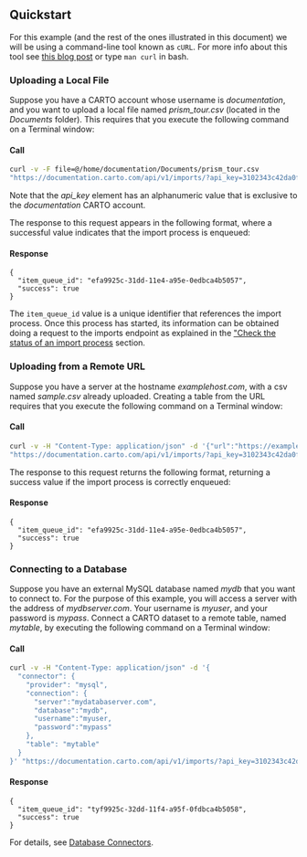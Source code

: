 ## Quickstart

For this example (and the rest of the ones illustrated in this document) we will be using a command-line tool known as `cURL`. For more info about this tool see [this blog post](http://quickleft.com/blog/command-line-tutorials-curl) or type `man curl` in bash.

### Uploading a Local File

Suppose you have a CARTO account whose username is *documentation*, and you want to upload a local file named *prism_tour.csv* (located in the *Documents* folder). This requires that you execute the following command on a Terminal window:

#### Call

```bash
curl -v -F file=@/home/documentation/Documents/prism_tour.csv
"https://documentation.carto.com/api/v1/imports/?api_key=3102343c42da0f1ffe6014594acea8b1c4e7fd64"
```

Note that the *api_key* element has an alphanumeric value that is exclusive to the *documentation* CARTO account.

The response to this request appears in the following format, where a successful value indicates that the import process is enqueued:

#### Response

```
{
  "item_queue_id": "efa9925c-31dd-11e4-a95e-0edbca4b5057",
  "success": true
}
```

The `item_queue_id` value is a unique identifier that references the import process. Once this process has started, its information can be obtained doing a request to the imports endpoint as explained in the ["Check the status of an import process](https://carto.com/docs/carto-engine/import-api/standard-tables/#check-the-status-of-an-import-process) section.

### Uploading from a Remote URL

Suppose you have a server at the hostname *examplehost.com*, with a csv named *sample.csv* already uploaded. Creating a table from the URL requires that you execute the following command on a Terminal window:

#### Call

```bash
curl -v -H "Content-Type: application/json" -d '{"url":"https://examplehost.com/sample.csv"}'
"https://documentation.carto.com/api/v1/imports/?api_key=3102343c42da0f1ffe6014594acea8b1c4e7fd64"
```

The response to this request returns the following format, returning a success value if the import process is correctly enqueued:

#### Response

```
{
  "item_queue_id": "efa9925c-31dd-11e4-a95e-0edbca4b5057",
  "success": true
}
```

### Connecting to a Database

Suppose you have an external MySQL database named _mydb_ that you want to connect to. For the purpose of this example, you will access a server with the address of _mydbserver.com_. Your username is _myuser_, and your password is _mypass_. Connect a CARTO dataset to a remote table, named _mytable_, by executing the following command on a Terminal window:

#### Call

```bash
curl -v -H "Content-Type: application/json" -d '{
  "connector": {
    "provider": "mysql",
    "connection": {
      "server":"mydatabaserver.com",
      "database":"mydb",
      "username":"myuser,
      "password":"mypass"
    },
    "table": "mytable"
  }
}' "https://documentation.carto.com/api/v1/imports/?api_key=3102343c42da0f1ffe6014594acea8b1c4e7fd64"
```

#### Response

```
{
  "item_queue_id": "tyf9925c-32dd-11f4-a95f-0fdbca4b5058",
  "success": true
}
```

For details, see [Database Connectors](/docs/carto-engine/import-api/database-connectors/).
